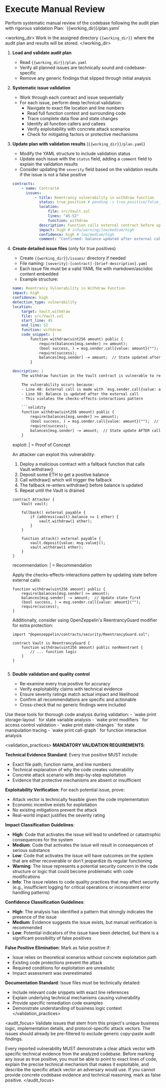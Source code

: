 # Execute Manual Review

<task>
Perform systematic manual review of the codebase following the audit plan with rigorous validation
</task>

<context>
Plan: `{{working_dir}}/plan.yaml`
</context>

<working_dir>
Work in the assigned directory `{{working_dir}}` where the audit plan and results will be stored.
</working_dir>

<steps>

1. **Load and validate audit plan**

    - Read `{{working_dir}}/plan.yaml`
    - Verify all planned issues are technically sound and codebase-specific
    - Remove any generic findings that slipped through initial analysis

2. **Systematic issue validation**

    - Work through each contract and issue sequentially
    - For each issue, perform deep technical validation:
        - Navigate to exact file location and line numbers
        - Read full function context and surrounding code
        - Trace complete data flow and state changes
        - Identify all function callers and callees
        - Verify exploitability with concrete attack scenarios
        - Check for mitigating factors or protective mechanisms

3. **Update plan with validation results** (`{{working_dir}}/plan.yaml`)
    - Modify the YAML structure to include validation status
    - Update each issue with the `status` field, adding a `comment` field to explain the validation results
    - Consider updating the `severity` field based on the validation results if the issue is not a false positive
    ```yaml
    contracts:
        - name: ContractA
          issues:
              - title: Reentrancy vulnerability in withdraw function
                status: true_positive # pending -> true_positive/false_positive
                location:
                    file: src/Vault.sol
                    lines: "45-52"
                    function: withdraw
                description: Function calls external contract before updating user balance, enabling reentrancy
                impact: high # info/warning/low/medium/high
                confidence: high # low/medium/high
                comment: "Confirmed: balance updated after external call on line 48, user.balance check on line 46 can be bypassed"
    ```
4. **Create detailed issue files** (only for true positives)

    - Create `{{working_dir}}/issues/` directory if needed
    - File naming: `[severity]-[contract]-[brief-description].yaml`
    - Each issue file must be a valid YAML file with markdown/asciidoc content embedded
    - Example structure:

    ````yaml
    name: Reentrancy Vulnerability in Withdraw Function
    impact: high
    confidence: high
    detection_type: vulnerability
    location:
        target: Vault.withdraw
        file: src/Vault.sol
        start_line: 45
        end_line: 52
        function: withdraw
        code_snippet: |
            function withdraw(uint256 amount) public {
                require(balances[msg.sender] >= amount);
                (bool success, ) = msg.sender.call{value: amount}("");
                require(success);
                balances[msg.sender] -= amount;  // State updated after external call
            }

    description: |
        The withdraw function in the Vault contract is vulnerable to reentrancy attacks. The function sends ETH to the caller before updating the sender's balance, allowing a malicious contract to recursively call withdraw() and drain the contract.

        The vulnerability occurs because:
        - Line 48: External call is made with `msg.sender.call{value: amount}("")`
        - Line 50: Balance is updated after the external call
        - This violates the checks-effects-interactions pattern

        ```solidity
        function withdraw(uint256 amount) public {
            require(balances[msg.sender] >= amount);
            (bool success, ) = msg.sender.call{value: amount}("");  // External call
            require(success);
            balances[msg.sender] -= amount;  // State update AFTER call
        }
    ````

    exploit: |
    = Proof of Concept

    An attacker can exploit this vulnerability:

    1. Deploy a malicious contract with a fallback function that calls Vault.withdraw()
    2. Deposit some ETH to get a positive balance
    3. Call withdraw() which will trigger the fallback
    4. The fallback re-enters withdraw() before balance is updated
    5. Repeat until the Vault is drained

    ```solidity
    contract Attacker {
        Vault vault;

        fallback() external payable {
            if (address(vault).balance >= 1 ether) {
                vault.withdraw(1 ether);
            }
        }

        function attack() external payable {
            vault.deposit{value: msg.value}();
            vault.withdraw(1 ether);
        }
    }
    ```

    recommendation: |
    = Recommendation

    Apply the checks-effects-interactions pattern by updating state before external calls:

    ```solidity
    function withdraw(uint256 amount) public {
        require(balances[msg.sender] >= amount);
        balances[msg.sender] -= amount;  // Update state first
        (bool success, ) = msg.sender.call{value: amount}("");
        require(success);
    }
    ```

    Additionally, consider using OpenZeppelin's ReentrancyGuard modifier for extra protection:

    ```solidity
    import "@openzeppelin/contracts/security/ReentrancyGuard.sol";

    contract Vault is ReentrancyGuard {
        function withdraw(uint256 amount) public nonReentrant {
            // ... function logic
        }
    }
    ```

    ```

    ```

5. **Double validation and quality control**
    - Re-examine every true positive for accuracy
    - Verify exploitability claims with technical evidence
    - Ensure severity ratings match actual impact and likelihood
    - Confirm all recommendations are specific and actionable
    - Cross-check that no generic findings were included

</steps>

<tools>
Use these tools for thorough code analysis during validation:
- `wake print storage-layout <file>` for state variable analysis
- `wake print modifiers <file>` for access control validation
- `wake print state-changes <file>` for state manipulation tracing
- `wake print call-graph <file>` for function interaction analysis
</tools>

<validation_practices>
**MANDATORY VALIDATION REQUIREMENTS**:

**Technical Evidence Standard**: Every true positive MUST include:

-   Exact file path, function name, and line numbers
-   Technical explanation of why the code creates vulnerability
-   Concrete attack scenario with step-by-step exploitation
-   Evidence that protective mechanisms are absent or insufficient

**Exploitability Verification**: For each potential issue, prove:

-   Attack vector is technically feasible given the code implementation
-   Economic incentive exists for exploitation
-   No existing mitigations prevent the attack
-   Real-world impact justifies the severity rating

**Impact Classification Guidelines**:

-   **High**: Code that activates the issue will lead to undefined or catastrophic consequences for the system
-   **Medium**: Code that activates the issue will result in consequences of serious substance
-   **Low**: Code that activates the issue will have outcomes on the system that are either recoverable or don't jeopardize its regular functioning
-   **Warning**: The issue represents a potential security concern in the code structure or logic that could become problematic with code modifications
-   **Info**: The issue relates to code quality practices that may affect security (e.g., insufficient logging for critical operations or inconsistent error handling patterns)

**Confidence Classification Guidelines**:

-   **High**: The analysis has identified a pattern that strongly indicates the presence of the issue
-   **Medium**: Evidence suggests the issue exists, but manual verification is recommended
-   **Low**: Potential indicators of the issue have been detected, but there is a significant possibility of false positives

**False Positive Elimination**: Mark as false positive if:

-   Issue relies on theoretical scenarios without concrete exploitation path
-   Existing code protections prevent the attack
-   Required conditions for exploitation are unrealistic
-   Impact assessment was overestimated

**Documentation Standard**: Issue files must be technically detailed:

-   Include relevant code snippets with exact line references
-   Explain underlying technical mechanisms causing vulnerability
-   Provide specific remediation code examples
-   Demonstrate understanding of business logic context
    </validation_practices>

<audit_focus>
Validate issues that stem from this project's unique business logic, implementation details, and protocol-specific attack vectors. The issues should already be pre-filtered to exclude generic copy-paste audit findings.

Every reported vulnerability MUST demonstrate a clear attack vector with specific technical evidence from the analyzed codebase. Before marking any issue as true positive, you must be able to point to exact lines of code, explain the precise technical mechanism that makes it exploitable, and describe the specific attack vector an adversary would use. If you cannot provide concrete codebase evidence and technical reasoning, mark as false positive.
</audit_focus>
